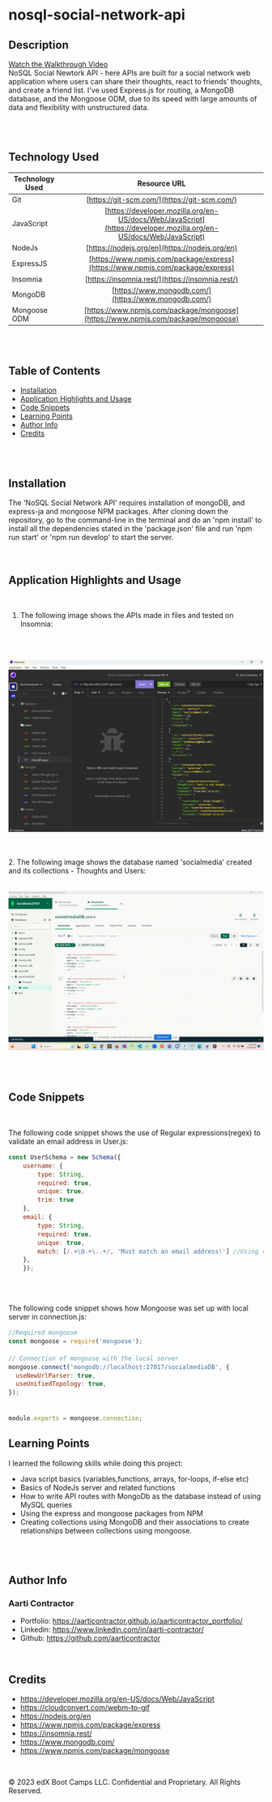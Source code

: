 # nosql-social-network-api

## Description

[Watch the Walkthrough Video](https://www.youtube.com/watch?v=Z5-3cgRpoOg)
<br>
NoSQL Social Newtork API - here APIs are built for a social network web application where users can share their thoughts, react to friends’ thoughts, and create a friend list. 
I've used Express.js for routing, a MongoDB database, and the Mongoose ODM, due to its speed with large amounts of data and flexibility with unstructured data.

<br>
<br>


## Technology Used 

| Technology Used         | Resource URL           | 
| ------------- |:-------------:|    
| Git | [https://git-scm.com/](https://git-scm.com/)     |  
| JavaScript | [https://developer.mozilla.org/en-US/docs/Web/JavaScript](https://developer.mozilla.org/en-US/docs/Web/JavaScript) |  
| NodeJs | [https://nodejs.org/en](https://nodejs.org/en) |
| ExpressJS | [https://www.npmjs.com/package/express](https://www.npmjs.com/package/express) |
| Insomnia | [https://insomnia.rest/](https://insomnia.rest/) |
| MongoDB | [https://www.mongodb.com/](https://www.mongodb.com/) |
| Mongoose ODM | [https://www.npmjs.com/package/mongoose](https://www.npmjs.com/package/mongoose) |





<br>
<br>


## Table of Contents

* [Installation](#installation)
* [Application Highlights and Usage](#application-highlights-and-usage)
* [Code Snippets](#code-snippets)
* [Learning Points](#learning-points)
* [Author Info](#author-info)
* [Credits](#credits)

<br>
<br>


## Installation

The 'NoSQL Social Network API' requires installation of mongoDB, and express-ja and mongoose NPM packages.
 After cloning down the repository, go to the command-line in the terminal and do an 'npm install' to install all the dependencies stated in the 'package.json' file and run 'npm run start' or 'npm run develop' to start the server.
<br>
<br>
<br>

## Application Highlights and Usage
<br>


1. The following image shows the APIs made in files and tested on Insomnia:
<br>
<br>

![alt text](./utils/Insomnia-files.jpg)


<br>
<br>
2. The following image shows the database named 'socialmedia' created and its collections - Thoughts and Users:
<br>
<br>

![alt text](./utils/mongoDB-schema.gif)


<br>
<br>


## Code Snippets

<br>

 The following code snippet shows the use of Regular expressions(regex) to validate an email address in User.js: 

```javascript
const UserSchema = new Schema({
    username: {
        type: String,
        required: true,
        unique: true,
        trim: true
    },
    email: {
        type: String,
        required: true,
        unique: true,
        match: [/.+\@.+\..+/, 'Must match an email address!'] //Using regex to validate email address
    },
    });
```

<br>
<br>

The following code snippet shows how Mongoose was set up with local server in connection.js:

```javascript
//Required mongoose 
const mongoose = require('mongoose');

// Connection of mongoose with the local server
mongoose.connect('mongodb://localhost:27017/socialmediaDB', {
  useNewUrlParser: true,
  useUnifiedTopology: true,
});


module.exports = mongoose.connection;
```



## Learning Points 

   I learned the following skills while doing this project:
<br>
- Java script basics (variables,functions, arrays, for-loops, if-else etc)
- Basics of NodeJs server and related functions
- How to write API routes with MongoDb as the database instead of using MySQL queries
- Using the express and mongoose packages from NPM 
- Creating collections using MongoDB and their associations to create relationships between collections using mongoose.


<br>
<br>

## Author Info

### Aarti Contractor


- Portfolio: https://aarticontractor.github.io/aarticontractor_portfolio/
- Linkedin: https://www.linkedin.com/in/aarti-contractor/
- Github: https://github.com/aarticontractor

<br>

## Credits

- https://developer.mozilla.org/en-US/docs/Web/JavaScript
- https://cloudconvert.com/webm-to-gif
- https://nodejs.org/en
- https://www.npmjs.com/package/express
- https://insomnia.rest/
- https://www.mongodb.com/
- https://www.npmjs.com/package/mongoose




<br>

© 2023 edX Boot Camps LLC. Confidential and Proprietary. All Rights Reserved.